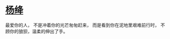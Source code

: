 # [杨绛 ​​​​](https://github.com/miss-shiyi/miss-shiyi/issues/136)

最爱你的人，
不是冲着你的光芒匆匆赶来，
而是看到你在泥地里艰难前行时，
不顾你的狼狈，温柔的伸出了手。